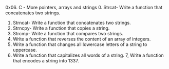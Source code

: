 0x06. C - More pointers, arrays and strings
0. Strcat- Write a function that concatenates two strings.
1. Strncat- Write a function that concatenates two strings.
2. Strncpy- Write a function that copies a string.
3. Strcmp- Write a function that compares two strings.
4. Write a function that reverses the content of an array of integers.
5. Write a function that changes all lowercase letters of a string to uppercase.
6. Write a function that capitalizes all words of a string.
7, Write a function that encodes a string into 1337.
